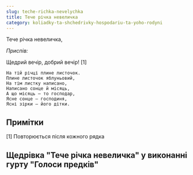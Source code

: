 ```yaml
---
slug: teche-richka-nevelychka
title: Тече річка невеличка
category: koliadky-ta-shchedrivky-hospodariu-ta-yoho-rodyni
---
```

Тече річка невеличка,

*Приспів:*

Щедрий вечір, добрий вечір! [1]

```
На тій річці плине листочок.
Плине листочок яблуньовий,
На тім листку написано,
Написано сонце й місяць,
А що місяць — то господар,
Ясне сонце — господиня,
Ясні зірки — його дітки.
```

## Примітки

[1] Повторюється після кожного рядка

## Щедрівка "Тече річка невеличка" у виконанні гурту "Голоси предків"

<YoutubeIframe id="JfGQuo-jVNQ" className="md:w-4/5" />
